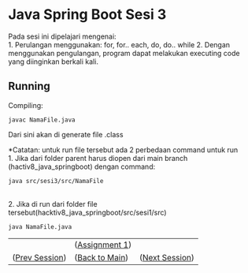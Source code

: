 
# Java Spring Boot Sesi 3

Pada sesi ini dipelajari mengenai:\
    1. Perulangan menggunakan: for, for.. each, do, do.. while
    2. Dengan menggunakan pengulangan, program dapat melakukan executing code yang diinginkan berkali kali.


## Running
Compiling: 

    javac NamaFile.java
Dari sini akan di generate file .class

*Catatan: untuk run file tersebut ada 2 perbedaan command untuk run\
    1. Jika dari folder parent harus diopen dari main branch (hactiv8_java_springboot) dengan command:

    java src/sesi3/src/NamaFile
\
2. Jika di run dari folder file tersebut(hacktiv8_java_springboot/src/sesi1/src)

    java NamaFile.java

<table align="center" style="border:none;">
<tr>
<td></td>
<td>(<a href="https://github.com/farlhmd/hacktiv8_java_springboot/tree/main/src/sesi3/assignment1">Assignment 1</a>)</td>
<td></td>
</tr>
  <tr>
    <td>(<a href="https://github.com/farlhmd/hacktiv8_java_springboot/tree/main/src/sesi2">Prev Session</a>)</td>
    <td>(<a href="https://github.com/farlhmd/hacktiv8_java_springboot">Back to Main</a>)</td>
    <td>(<a href="https://github.com/farlhmd/hacktiv8_java_springboot/tree/main/src/sesi4">Next Session</a>)</td>
  </tr>
</table>
    


